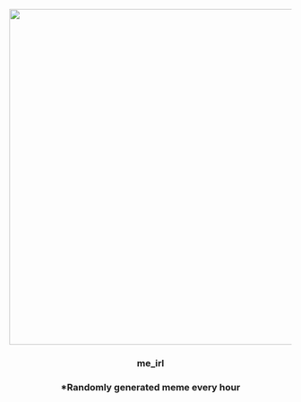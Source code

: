 <p align="center">
        <img src="https://i.redd.it/taqg6yvdcbb91.jpg" width="600" height="600">
        </p>
        <h3 align="center">me_irl</h3>
        <h3 align="center">*Randomly generated meme every hour</h3>
    